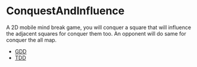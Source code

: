 # ConquestAndInfluence
A 2D mobile mind break game, you will conquer a square that will influence the adjacent squares for conquer them too. An opponent will do same for conquer the all map.

* [GDD](./Documentations/GDD.md "GDD")
* [TDD](./Documentations/TDD.md "TDD")
